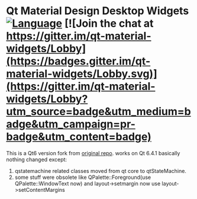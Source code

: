 # Qt Material Design Desktop Widgets [![Language](https://img.shields.io/badge/language-c++-brightgreen.svg)]() [![Join the chat at https://gitter.im/qt-material-widgets/Lobby](https://badges.gitter.im/qt-material-widgets/Lobby.svg)](https://gitter.im/qt-material-widgets/Lobby?utm_source=badge&utm_medium=badge&utm_campaign=pr-badge&utm_content=badge)

This is a Qt6 version fork from [original repo](https://github.com/laserpants/qt-material-widgets).
works on Qt 6.4.1
basically nothing changed except:
1. qstatemachine related classes moved from qt core to qtStateMachine.
2. some stuff were obsolete like QPalette::Foreground(use QPalette::WindowText now)  and layout->setmargin now use layout->setContentMargins

